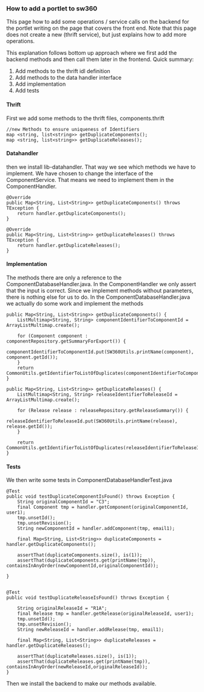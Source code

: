 ### How to add a portlet to sw360

This page how to add some operations / service calls on the backend for the portlet writing on the page that covers the front end. Note that this page does not create a new (thrift service), but just explains how to add more operations.

This explanation follows bottom up approach where we first add the backend methods and then call them later in the frontend. Quick summary:

1. Add methods to the thrift idl definition
1. Add methods to the data handler interface
1. Add implementation
1. Add tests

#### Thrift

First we add some methods to the thrift files, components.thrift
```
//new Methods to ensure uniqueness of Identifiers
map <string, list<string>> getDuplicateComponents();
map <string, list<string>> getDuplicateReleases();
```

#### Datahandler

then we install lib-datahandler. That way we see which methods we have to implement.
We have chosen to change the interface of the ComponentService. That means we need to implement them in the ComponentHandler.

```
@Override
public Map<String, List<String>> getDuplicateComponents() throws TException {
    return handler.getDuplicateComponents();
}

@Override
public Map<String, List<String>> getDuplicateReleases() throws TException {
    return handler.getDuplicateReleases();
}
```

#### Implementation

The methods there are only a reference to the ComponentDatabaseHandler.java. 
In the ComponentHandler we only assert that the input is correct. 
Since we implement methods without parameters, there is nothing else for us to do.
In the ComponentDatabaseHandler.java we actually do some work and implement the methods

```    
public Map<String, List<String>> getDuplicateComponents() {
    ListMultimap<String, String> componentIdentifierToComponentId = ArrayListMultimap.create();

    for (Component component : componentRepository.getSummaryForExport()) {
        componentIdentifierToComponentId.put(SW360Utils.printName(component), component.getId());
    }
    return CommonUtils.getIdentifierToListOfDuplicates(componentIdentifierToComponentId);
}

public Map<String, List<String>> getDuplicateReleases() {
    ListMultimap<String, String> releaseIdentifierToReleaseId = ArrayListMultimap.create();

    for (Release release : releaseRepository.getReleaseSummary()) {
        releaseIdentifierToReleaseId.put(SW360Utils.printName(release), release.getId());
    }

    return CommonUtils.getIdentifierToListOfDuplicates(releaseIdentifierToReleaseId);
}
```

#### Tests

We then write some tests in ComponentDatabaseHandlerTest.java

```
@Test
public void testDuplicateComponentIsFound() throws Exception {
    String originalComponentId = "C3";
    final Component tmp = handler.getComponent(originalComponentId, user1);
    tmp.unsetId();
    tmp.unsetRevision();
    String newComponentId = handler.addComponent(tmp, email1);

    final Map<String, List<String>> duplicateComponents = handler.getDuplicateComponents();

    assertThat(duplicateComponents.size(), is(1));
    assertThat(duplicateComponents.get(printName(tmp)), containsInAnyOrder(newComponentId,originalComponentId));

}


@Test
public void testDuplicateReleaseIsFound() throws Exception {

    String originalReleaseId = "R1A";
    final Release tmp = handler.getRelease(originalReleaseId, user1);
    tmp.unsetId();
    tmp.unsetRevision();
    String newReleaseId = handler.addRelease(tmp, email1);

    final Map<String, List<String>> duplicateReleases = handler.getDuplicateReleases();

    assertThat(duplicateReleases.size(), is(1));
    assertThat(duplicateReleases.get(printName(tmp)), containsInAnyOrder(newReleaseId,originalReleaseId));
}
```

Then we install the backend to make our methods available.